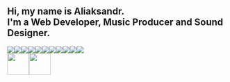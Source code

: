 <h2>
Hi, my name is Aliaksandr. <br>
I'm a Web Developer, Music Producer and Sound Designer. 
</h2>

<div style="display: flex;">
  <img src="https://img.shields.io/badge/Vue.js-4FC08D.svg?style=for-the-badge&logo=vuedotjs&logoColor=white" />
  <img src="https://img.shields.io/badge/Vite-646CFF.svg?style=for-the-badge&logo=Vite&logoColor=white" />
  <img src="https://img.shields.io/badge/WordPress-21759B.svg?style=for-the-badge&logo=WordPress&logoColor=white" />
  <img src="https://img.shields.io/badge/PostgreSQL-4169E1.svg?style=for-the-badge&logo=PostgreSQL&logoColor=white" />
  <img src="https://img.shields.io/badge/Python-3776AB.svg?style=for-the-badge&logo=Python&logoColor=white" />
  <img src="https://img.shields.io/badge/Django-092E20.svg?style=for-the-badge&logo=Django&logoColor=white" />
  <img src="https://img.shields.io/badge/Git-F05032.svg?style=for-the-badge&logo=Git&logoColor=white" />
  <img src="https://img.shields.io/badge/Docker-2496ED.svg?style=for-the-badge&logo=Docker&logoColor=white" />
  <img src="https://img.shields.io/badge/HTML5-E34F26.svg?style=for-the-badge&logo=HTML5&logoColor=white" />
  <img src="https://img.shields.io/badge/CSS3-1572B6.svg?style=for-the-badge&logo=CSS3&logoColor=white" />
  <img src="https://img.shields.io/badge/JavaScript-F7DF1E.svg?style=for-the-badge&logo=JavaScript&logoColor=black" />
</div>

<div style="display: flex;">
  <img src="https://cdn.svgporn.com/logos/vue.svg" width="50px" higth="50px"/>
  <img src="https://cdn.svgporn.com/logos/javascript.svg" width="50px" higth="50px"/>
</div>

